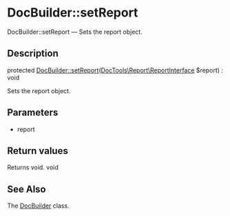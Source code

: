 DocBuilder::setReport
================

DocBuilder::setReport — Sets the report object.

Description
---------------


protected [DocBuilder::setReport](https://github.com/lingtalfi/DocTools/blob/master/doc/api/DocTools/DocBuilder/DocBuilder/setReport.md)([DocTools\Report\ReportInterface](https://github.com/lingtalfi/DocTools/blob/master/doc/api/DocTools/Report/ReportInterface.md) $report) : void




Sets the report object.




Parameters
--------------

- report
    

Return values
----------------

Returns void.
void








See Also
-----------

The [DocBuilder](https://github.com/lingtalfi/DocTools/blob/master/doc/api/DocTools/DocBuilder/DocBuilder.md) class.
